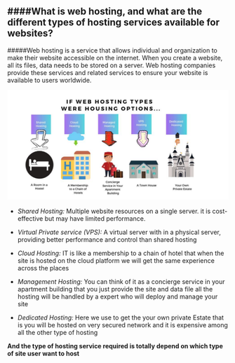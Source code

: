 ## ####What is web hosting, and what are the different types of hosting services available for websites?

#####Web hosting is a service that allows individual and organization to make their website accessible on the internet. When you create a website, all its files, data needs to be stored on a server. Web hosting companies provide these services and related services to ensure your website is available to users worldwide.

![hosting](./assests/Screenshot%202023-08-06%20180759.png)

- _Shared Hosting:_ Multiple website resources on a single server. it is cost-effective but may have limited performance.

- _Virtual Private service (VPS):_ A virtual server with in a physical server, providing better performance and control than shared hosting

- _Cloud Hosting:_ IT is like a membership to a chain of hotel that when the site is hosted on the cloud platform we will get the same experience across the places

- _Management Hosting:_ You can think of it as a concierge service in your apartment building that you just provide the site and data file all the hosting will be handled by a expert who will deploy and manage your site

- _Dedicated Hosting:_ Here we use to get the your own private Estate that is you will be hosted on very secured network and it is expensive among all the other type of hosting

**And the type of hosting service required is totally depend on which type of site user want to host**
